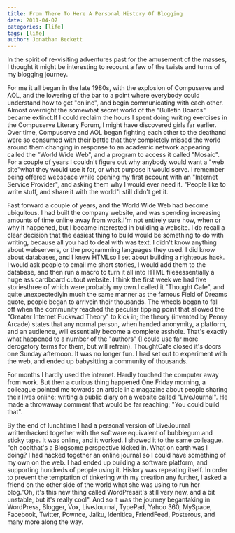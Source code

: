 ```yaml
---
title: From There To Here A Personal History Of Blogging
date: 2011-04-07
categories: [life]
tags: [life]
author: Jonathan Beckett
---
```


In the spirit of re-visiting adventures past for the amusement of the masses, I thought it might be interesting to recount a few of the twists and turns of my blogging journey.

For me it all began in the late 1980s, with the explosion of Compuserve and AOL, and the lowering of the bar to a point where everybody could understand how to get "online", and begin communicating with each other. Almost overnight the somewhat secret world of the "Bulletin Boards" became extinct.If I could reclaim the hours I spent doing writing exercises in the Compuserve Literary Forum, I might have discovered girls far earlier. Over time, Compuserve and AOL began fighting each other to the deathand were so consumed with their battle that they completely missed the world around them changing in response to an academic network appearing called the "World Wide Web", and a program to access it called "Mosaic". For a couple of years I couldn't figure out why anybody would want a "web site"what they would use it for, or what purpose it would serve. I remember being offered webspace while opening my first account with an "Internet Service Provider", and asking them why I would ever need it. "People like to write stuff, and share it with the world"I still didn't get it.

Fast forward a couple of years, and the World Wide Web had become ubiquitous. I had built the company website, and was spending increasing amounts of time online away from work.I'm not entirely sure how, when or why it happened, but I became interested in building a website. I do recall a clear decision that the easiest thing to build would be something to do with writing, because all you had to deal with was text. I didn't know anything about webservers, or the programming languages they used. I did know about databases, and I knew HTMLso I set about building a righteous hack. I would ask people to email me short stories, I would add them to the database, and then run a macro to turn it all into HTML filesessentially a huge ass cardboard cutout website. I think the first week we had five storiesthree of which were probably my own.I called it "Thought Cafe", and quite unexpectedlyin much the same manner as the famous Field of Dreams quote, people began to arrivein their thousands. The wheels began to fall off when the community reached the peculiar tipping point that allowed the "Greater Internet Fuckwad Theory" to kick in; the theory (invented by Penny Arcade) states that any normal person, when handed anonymity, a platform, and an audience, will essentially become a complete asshole. That's exactly what happened to a number of the "authors" (I could use far more derogatory terms for them, but will refrain). ThoughtCafe closed it's doors one Sunday afternoon. It was no longer fun. I had set out to experiment with the web, and ended up babysitting a community of thousands.

For months I hardly used the internet. Hardly touched the computer away from work. But then a curious thing happened One Friday morning, a colleague pointed me towards an article in a magazine about people sharing their lives online; writing a public diary on a website called "LiveJournal". He made a throwaway comment that would be far reaching; "You could build that".

By the end of lunchtime I had a personal version of LiveJournal writtenhacked together with the software equivalent of bubblegum and sticky tape. It was online, and it worked. I showed it to the same colleague. "oh coolthat's a Blogsome perspective kicked in. What on earth was I doing? I had hacked together an online journal so I could have something of my own on the web. I had ended up building a software platform, and supporting hundreds of people using it. History was repeating itself. In order to prevent the temptation of tinkering with my creation any further, I asked a friend on the other side of the world what she was using to run her blog."Oh, it's this new thing called WordPressit's still very new, and a bit unstable, but it's really cool". And so it was the journey begantaking in WordPress, Blogger, Vox, LiveJournal, TypePad, Yahoo 360, MySpace, Facebook, Twitter, Pownce, Jaiku, Idenitica, FriendFeed, Posterous, and many more along the way.